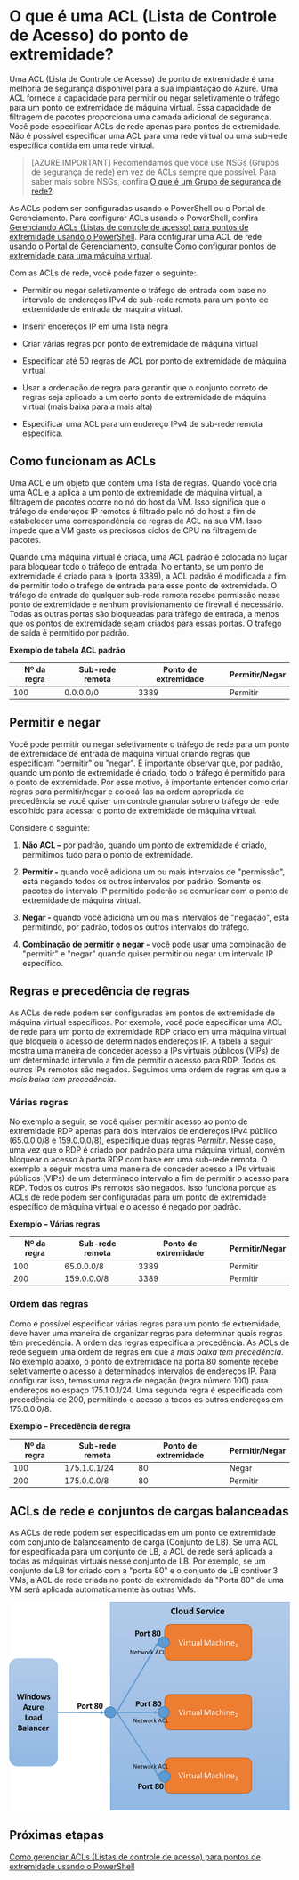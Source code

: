 <properties 
   pageTitle="O que é uma ACL (Lista de Controle de Acesso) de rede?"
   description="Saiba mais sobre ACLs."
   services="virtual-network"
   documentationCenter="na"
   authors="telmosampaio"
   manager="carmonm"
   editor="tysonn" />
<tags 
   ms.service="virtual-network"
   ms.devlang="na"
   ms.topic="article"
   ms.tgt_pltfrm="na"
   ms.workload="infrastructure-services"
   ms.date="03/15/2016"
   ms.author="telmos" />

# O que é uma ACL (Lista de Controle de Acesso) do ponto de extremidade?

Uma ACL (Lista de Controle de Acesso) de ponto de extremidade é uma melhoria de segurança disponível para a sua implantação do Azure. Uma ACL fornece a capacidade para permitir ou negar seletivamente o tráfego para um ponto de extremidade de máquina virtual. Essa capacidade de filtragem de pacotes proporciona uma camada adicional de segurança. Você pode especificar ACLs de rede apenas para pontos de extremidade. Não é possível especificar uma ACL para uma rede virtual ou uma sub-rede específica contida em uma rede virtual.

> [AZURE.IMPORTANT] Recomendamos que você use NSGs (Grupos de segurança de rede) em vez de ACLs sempre que possível. Para saber mais sobre NSGs, confira [O que é um Grupo de segurança de rede?](virtual-networks-nsg.md).

As ACLs podem ser configuradas usando o PowerShell ou o Portal de Gerenciamento. Para configurar ACLs usando o PowerShell, confira [Gerenciando ACLs (Listas de controle de acesso) para pontos de extremidade usando o PowerShell](virtual-networks-acl-powershell.md). Para configurar uma ACL de rede usando o Portal de Gerenciamento, consulte [Como configurar pontos de extremidade para uma máquina virtual](../virtual-machines/virtual-machines-set-up-endpoints.md).

Com as ACLs de rede, você pode fazer o seguinte:

- Permitir ou negar seletivamente o tráfego de entrada com base no intervalo de endereços IPv4 de sub-rede remota para um ponto de extremidade de entrada de máquina virtual.

- Inserir endereços IP em uma lista negra

- Criar várias regras por ponto de extremidade de máquina virtual

- Especificar até 50 regras de ACL por ponto de extremidade de máquina virtual

- Usar a ordenação de regra para garantir que o conjunto correto de regras seja aplicado a um certo ponto de extremidade de máquina virtual (mais baixa para a mais alta)

- Especificar uma ACL para um endereço IPv4 de sub-rede remota específica.

## Como funcionam as ACLs

Uma ACL é um objeto que contém uma lista de regras. Quando você cria uma ACL e a aplica a um ponto de extremidade de máquina virtual, a filtragem de pacotes ocorre no nó do host da VM. Isso significa que o tráfego de endereços IP remotos é filtrado pelo nó do host a fim de estabelecer uma correspondência de regras de ACL na sua VM. Isso impede que a VM gaste os preciosos ciclos de CPU na filtragem de pacotes.

Quando uma máquina virtual é criada, uma ACL padrão é colocada no lugar para bloquear todo o tráfego de entrada. No entanto, se um ponto de extremidade é criado para a (porta 3389), a ACL padrão é modificada a fim de permitir todo o tráfego de entrada para esse ponto de extremidade. O tráfego de entrada de qualquer sub-rede remota recebe permissão nesse ponto de extremidade e nenhum provisionamento de firewall é necessário. Todas as outras portas são bloqueadas para tráfego de entrada, a menos que os pontos de extremidade sejam criados para essas portas. O tráfego de saída é permitido por padrão.

**Exemplo de tabela ACL padrão**

| **Nº da regra** | **Sub-rede remota** | **Ponto de extremidade** | **Permitir/Negar** |
|--------|---------------|----------|-------------|
| 100 | 0\.0.0.0/0 | 3389 | Permitir |

## Permitir e negar

Você pode permitir ou negar seletivamente o tráfego de rede para um ponto de extremidade de entrada de máquina virtual criando regras que especificam "permitir" ou "negar". É importante observar que, por padrão, quando um ponto de extremidade é criado, todo o tráfego é permitido para o ponto de extremidade. Por esse motivo, é importante entender como criar regras para permitir/negar e colocá-las na ordem apropriada de precedência se você quiser um controle granular sobre o tráfego de rede escolhido para acessar o ponto de extremidade de máquina virtual.

Considere o seguinte:

1. **Não ACL –** por padrão, quando um ponto de extremidade é criado, permitimos tudo para o ponto de extremidade.

1. **Permitir -** quando você adiciona um ou mais intervalos de "permissão", está negando todos os outros intervalos por padrão. Somente os pacotes do intervalo IP permitido poderão se comunicar com o ponto de extremidade de máquina virtual.

1. **Negar -** quando você adiciona um ou mais intervalos de "negação", está permitindo, por padrão, todos os outros intervalos do tráfego.

1. **Combinação de permitir e negar -** você pode usar uma combinação de "permitir" e "negar" quando quiser permitir ou negar um intervalo IP específico.

## Regras e precedência de regras

As ACLs de rede podem ser configuradas em pontos de extremidade de máquina virtual específicos. Por exemplo, você pode especificar uma ACL de rede para um ponto de extremidade RDP criado em uma máquina virtual que bloqueia o acesso de determinados endereços IP. A tabela a seguir mostra uma maneira de conceder acesso a IPs virtuais públicos (VIPs) de um determinado intervalo a fim de permitir o acesso para RDP. Todos os outros IPs remotos são negados. Seguimos uma ordem de regras em que a *mais baixa tem precedência*.

### Várias regras

No exemplo a seguir, se você quiser permitir acesso ao ponto de extremidade RDP apenas para dois intervalos de endereços IPv4 público (65.0.0.0/8 e 159.0.0.0/8), especifique duas regras *Permitir*. Nesse caso, uma vez que o RDP é criado por padrão para uma máquina virtual, convém bloquear o acesso à porta RDP com base em uma sub-rede remota. O exemplo a seguir mostra uma maneira de conceder acesso a IPs virtuais públicos (VIPs) de um determinado intervalo a fim de permitir o acesso para RDP. Todos os outros IPs remotos são negados. Isso funciona porque as ACLs de rede podem ser configuradas para um ponto de extremidade específico de máquina virtual e o acesso é negado por padrão.

**Exemplo – Várias regras**

| **Nº da regra** | **Sub-rede remota** | **Ponto de extremidade** | **Permitir/Negar** |
|--------|---------------|----------|-------------|
| 100 | 65\.0.0.0/8 | 3389 | Permitir |
| 200 | 159\.0.0.0/8 | 3389 | Permitir |

### Ordem das regras

Como é possível especificar várias regras para um ponto de extremidade, deve haver uma maneira de organizar regras para determinar quais regras têm precedência. A ordem das regras especifica a precedência. As ACLs de rede seguem uma ordem de regras em que a *mais baixa tem precedência*. No exemplo abaixo, o ponto de extremidade na porta 80 somente recebe seletivamente o acesso a determinados intervalos de endereços IP. Para configurar isso, temos uma regra de negação (regra número 100) para endereços no espaço 175.1.0.1/24. Uma segunda regra é especificada com precedência de 200, permitindo o acesso a todos os outros endereços em 175.0.0.0/8.

**Exemplo – Precedência de regra**

| **Nº da regra** | **Sub-rede remota** | **Ponto de extremidade** | **Permitir/Negar** |
|--------|---------------|----------|-------------|
| 100 | 175\.1.0.1/24 | 80 | Negar |
| 200 | 175\.0.0.0/8 | 80 | Permitir |

## ACLs de rede e conjuntos de cargas balanceadas

As ACLs de rede podem ser especificadas em um ponto de extremidade com conjunto de balanceamento de carga (Conjunto de LB). Se uma ACL for especificada para um conjunto de LB, a ACL de rede será aplicada a todas as máquinas virtuais nesse conjunto de LB. Por exemplo, se um conjunto de LB for criado com a "porta 80" e o conjunto de LB contiver 3 VMs, a ACL de rede criada no ponto de extremidade da "Porta 80" de uma VM será aplicada automaticamente às outras VMs.

![ACLs de rede e conjuntos de cargas balanceadas](./media/virtual-networks-acl/IC674733.png)

## Próximas etapas

[Como gerenciar ACLs (Listas de controle de acesso) para pontos de extremidade usando o PowerShell](virtual-networks-acl-powershell.md)

<!---HONumber=AcomDC_0323_2016-->